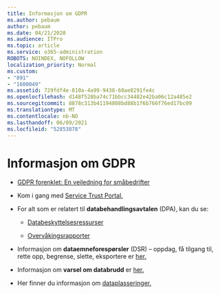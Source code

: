 ```yaml
---
title: Informasjon om GDPR
ms.author: pebaum
author: pebaum
ms.date: 04/21/2020
ms.audience: ITPro
ms.topic: article
ms.service: o365-administration
ROBOTS: NOINDEX, NOFOLLOW
localization_priority: Normal
ms.custom:
- "891"
- "1600049"
ms.assetid: 729fdf4e-810a-4a99-9438-60ae8291fe4c
ms.openlocfilehash: d148f528ba74c71bbcc34482e42ba06c12a485e2
ms.sourcegitcommit: 8878c313b41194808bd88b1f6b766f76ed17bc09
ms.translationtype: MT
ms.contentlocale: nb-NO
ms.lasthandoff: 06/09/2021
ms.locfileid: "52853878"
---
```

# <a name="information-about-gdpr"></a>Informasjon om GDPR

- [GDPR forenklet: En veiledning for småbedrifter](/microsoft-365/admin/security-and-compliance/gdpr-compliance)

- Kom i gang med [Service Trust Portal.](https://servicetrust.microsoft.com/ViewPage/GDPRGetStarted)

- For alt som er relatert til **databehandlingsavtalen** (DPA), kan du se:

  - [Databeskyttelsesressurser](https://servicetrust.microsoft.com/ViewPage/TrustDocuments)

  - [Overvåkingsrapporter](https://servicetrust.microsoft.com/ViewPage/MSComplianceGuide)

- Informasjon om **dataemneforespørsler** (DSR) – oppdag, få tilgang til, rette opp, begrense, slette, eksportere er [her.](/microsoft-365/compliance/gdpr-dsr-office365)

- Informasjon om **varsel om databrudd** er [her.](https://servicetrust.microsoft.com/ViewPage/GDPRBreach)

- Her finner du informasjon om [dataplasseringer.](https://products.office.com/where-is-your-data-located?ms.officeurl=datamaps&amp;geo=All#All) 
